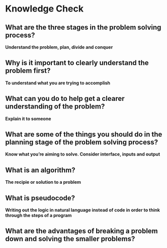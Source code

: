 # Knowledge Check

## What are the three stages in the problem solving process?
**Understand the problem, plan, divide and conquer**
## Why is it important to clearly understand the problem first?
**To understand what you are trying to accomplish**
## What can you do to help get a clearer understanding of the problem?
**Explain it to someone**
## What are some of the things you should do in the planning stage of the problem solving process?
**Know what you’re aiming to solve. Consider interface, inputs and output**
## What is an algorithm?
**The recipie or solution to a problem**
## What is pseudocode?
**Writing out the logic in natural language instead of code in order to think through the steps of a program**
## What are the advantages of breaking a problem down and solving the smaller problems?